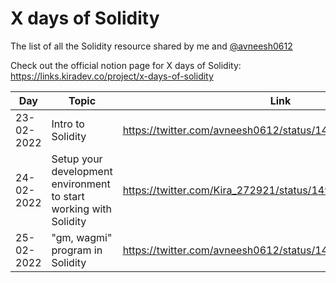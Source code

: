 # X days of Solidity

The list of all the Solidity resource shared by me and [@avneesh0612](https://github.com/avneesh0612)

Check out the official notion page for X days of Solidity: https://links.kiradev.co/project/x-days-of-solidity

| Day        | Topic             | Link                                                       |
| ---------- | ----------------- | ---------------------------------------------------------- |
| 23-02-2022 | Intro to Solidity | https://twitter.com/avneesh0612/status/1496428326457470977 |
| 24-02-2022 | Setup your development environment to start working with Solidity | https://twitter.com/Kira_272921/status/1496865260971515915 |
| 25-02-2022 | "gm, wagmi" program in Solidity | https://twitter.com/avneesh0612/status/1497231929963253762 |


